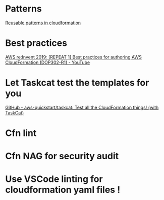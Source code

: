 # Patterns

[Reusable patterns in cloudformation](https://blog.rocketinsights.com/reusable-patterns-in-cloudformation/)

# Best practices

[AWS re:Invent 2019: [REPEAT 1] Best practices for authoring AWS CloudFormation (DOP302-R1) - YouTube](https://www.youtube.com/watch?v=bJHHQM7GGro)

# Let Taskcat test the templates for you

[GitHub - aws-quickstart/taskcat: Test all the CloudFormation things! (with TaskCat)](https://github.com/aws-quickstart/taskcat)

# Cfn lint

# Cfn NAG for security audit

# Use VSCode linting for cloudformation yaml files !